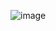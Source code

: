 ![image](https://user-images.githubusercontent.com/98618381/223184833-26e9518d-4a31-40a4-93c1-1ffcd67707c3.png)
